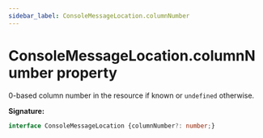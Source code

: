 ```yaml
---
sidebar_label: ConsoleMessageLocation.columnNumber
---
```

# ConsoleMessageLocation.columnNumber property

0-based column number in the resource if known or `undefined` otherwise.

**Signature:**

```typescript
interface ConsoleMessageLocation {columnNumber?: number;}
```
